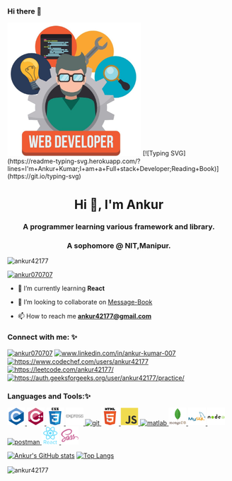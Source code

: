 ### Hi there 👋
<img src="web-developer-design-vector-5885787 (2).jpg" style="alignSelf:'center'" height="30%" width="60%">
[![Typing SVG](https://readme-typing-svg.herokuapp.com/?lines=I'm+Ankur+Kumar;I+am+a+Full+stack+Developer;Reading+Book)](https://git.io/typing-svg)




<h1 align="center">Hi 👋, I'm Ankur</h1>
<h3 align="center">A programmer learning various framework and library.</h3>
<h3 align="center">A sophomore @ NIT,Manipur.</h3>

<p align="left"> <img src="https://komarev.com/ghpvc/?username=ankur42177&label=Profile%20views&color=0e75b6&style=flat" alt="ankur42177" /> </p>

<p align="left"> <a href="https://twitter.com/ankur070707" target="blank"><img src="https://img.shields.io/twitter/follow/ankur070707?logo=twitter&style=for-the-badge" alt="ankur070707" /></a> </p>

- 🌱 I’m currently learning **React**

- 👯 I’m looking to collaborate on [Message-Book](https://github.com/Ankur42177/MessagingBookApp.git)

- 📫 How to reach me **ankur42177@gmail.com**

<h3 align="left">Connect with me: ✨</h3>
<p align="left">
<a href="https://twitter.com/ankur070707" target="blank"><img align="center" src="https://raw.githubusercontent.com/rahuldkjain/github-profile-readme-generator/master/src/images/icons/Social/twitter.svg" alt="ankur070707" height="30" width="40" /></a>
<a href="https://linkedin.com/in/www.linkedin.com/in/ankur-kumar-007" target="blank"><img align="center" src="https://raw.githubusercontent.com/rahuldkjain/github-profile-readme-generator/master/src/images/icons/Social/linked-in-alt.svg" alt="www.linkedin.com/in/ankur-kumar-007" height="30" width="40" /></a>
<a href="https://www.codechef.com/users/https://www.codechef.com/users/ankur42177" target="blank"><img align="center" src="https://cdn.jsdelivr.net/npm/simple-icons@3.1.0/icons/codechef.svg" alt="https://www.codechef.com/users/ankur42177" height="30" width="40" /></a>
<a href="https://www.leetcode.com/https://leetcode.com/ankur42177/" target="blank"><img align="center" src="https://raw.githubusercontent.com/rahuldkjain/github-profile-readme-generator/master/src/images/icons/Social/leet-code.svg" alt="https://leetcode.com/ankur42177/" height="30" width="40" /></a>
<a href="https://auth.geeksforgeeks.org/user/https://auth.geeksforgeeks.org/user/ankur42177/practice/" target="blank"><img align="center" src="https://raw.githubusercontent.com/rahuldkjain/github-profile-readme-generator/master/src/images/icons/Social/geeks-for-geeks.svg" alt="https://auth.geeksforgeeks.org/user/ankur42177/practice/" height="30" width="40" /></a>
</p>

<h3 align="left">Languages and Tools:✨</h3>
<p align="left"> <a href="https://www.cprogramming.com/" target="_blank" rel="noreferrer"> <img src="https://raw.githubusercontent.com/devicons/devicon/master/icons/c/c-original.svg" alt="c" width="40" height="40"/> </a> <a href="https://www.w3schools.com/cpp/" target="_blank" rel="noreferrer"> <img src="https://raw.githubusercontent.com/devicons/devicon/master/icons/cplusplus/cplusplus-original.svg" alt="cplusplus" width="40" height="40"/> </a> <a href="https://www.w3schools.com/css/" target="_blank" rel="noreferrer"> <img src="https://raw.githubusercontent.com/devicons/devicon/master/icons/css3/css3-original-wordmark.svg" alt="css3" width="40" height="40"/> </a> <a href="https://expressjs.com" target="_blank" rel="noreferrer"> <img src="https://raw.githubusercontent.com/devicons/devicon/master/icons/express/express-original-wordmark.svg" alt="express" width="40" height="40"/> </a> <a href="https://git-scm.com/" target="_blank" rel="noreferrer"> <img src="https://www.vectorlogo.zone/logos/git-scm/git-scm-icon.svg" alt="git" width="40" height="40"/> </a> <a href="https://www.w3.org/html/" target="_blank" rel="noreferrer"> <img src="https://raw.githubusercontent.com/devicons/devicon/master/icons/html5/html5-original-wordmark.svg" alt="html5" width="40" height="40"/> </a> <a href="https://developer.mozilla.org/en-US/docs/Web/JavaScript" target="_blank" rel="noreferrer"> <img src="https://raw.githubusercontent.com/devicons/devicon/master/icons/javascript/javascript-original.svg" alt="javascript" width="40" height="40"/> </a> <a href="https://www.mathworks.com/" target="_blank" rel="noreferrer"> <img src="https://upload.wikimedia.org/wikipedia/commons/2/21/Matlab_Logo.png" alt="matlab" width="40" height="40"/> </a> <a href="https://www.mongodb.com/" target="_blank" rel="noreferrer"> <img src="https://raw.githubusercontent.com/devicons/devicon/master/icons/mongodb/mongodb-original-wordmark.svg" alt="mongodb" width="40" height="40"/> </a> <a href="https://www.mysql.com/" target="_blank" rel="noreferrer"> <img src="https://raw.githubusercontent.com/devicons/devicon/master/icons/mysql/mysql-original-wordmark.svg" alt="mysql" width="40" height="40"/> </a> <a href="https://nodejs.org" target="_blank" rel="noreferrer"> <img src="https://raw.githubusercontent.com/devicons/devicon/master/icons/nodejs/nodejs-original-wordmark.svg" alt="nodejs" width="40" height="40"/> </a> <a href="https://postman.com" target="_blank" rel="noreferrer"> <img src="https://www.vectorlogo.zone/logos/getpostman/getpostman-icon.svg" alt="postman" width="40" height="40"/> </a> <a href="https://reactjs.org/" target="_blank" rel="noreferrer"> <img src="https://raw.githubusercontent.com/devicons/devicon/master/icons/react/react-original-wordmark.svg" alt="react" width="40" height="40"/> </a> <a href="https://sass-lang.com" target="_blank" rel="noreferrer"> <img src="https://raw.githubusercontent.com/devicons/devicon/master/icons/sass/sass-original.svg" alt="sass" width="40" height="40"/> </a> </p>

[![Ankur's GitHub stats](https://github-readme-stats.vercel.app/api?username=ankur42177&count_private=true&theme=merko)](https://github.com/anuraghazra/github-readme-stats)                        [![Top Langs](https://github-readme-stats.vercel.app/api/top-langs/?username=ankur42177)](https://github.com/anuraghazra/github-readme-stats)

<p><img align="center" src="https://github-readme-streak-stats.herokuapp.com/?user=ankur42177&" alt="ankur42177" /></p>